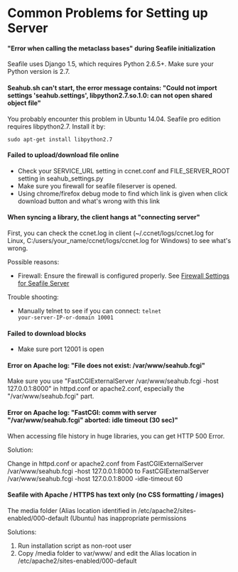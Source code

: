 # Common Problems for Setting up Server

#### "Error when calling the metaclass bases" during Seafile initialization

Seafile uses Django 1.5, which requires Python 2.6.5+. Make sure your Python version is 2.7.

#### Seahub.sh can't start, the error message contains: "Could not import settings 'seahub.settings', libpython2.7.so.1.0: can not open shared object file"

You probably encounter this problem in Ubuntu 14.04. Seafile pro edition requires libpython2.7. Install it by:

```
sudo apt-get install libpython2.7
```

#### Failed to upload/download file online

* Check your SERVICE_URL setting in ccnet.conf and FILE_SERVER_ROOT setting in seahub_settings.py
* Make sure you firewall for seafile fileserver is opened.
* Using chrome/firefox debug mode to find which link is given when click download button and what's wrong with this link

#### When syncing a library, the client hangs at "connecting server"

First, you can check the ccnet.log in client (~/.ccnet/logs/ccnet.log for Linux, C:/users/your_name/ccnet/logs/ccnet.log for Windows) to see what's wrong.

Possible reasons:

* Firewall: Ensure the firewall is configured properly. See [Firewall Settings for Seafile Server](using_firewall.md)

Trouble shooting:

* Manually telnet to see if you can connect: <code>telnet your-server-IP-or-domain 10001</code>

#### Failed to download blocks

* Make sure port 12001 is open

#### Error on Apache log: "File does not exist: /var/www/seahub.fcgi"

Make sure you use "FastCGIExternalServer /var/www/seahub.fcgi -host 127.0.0.1:8000" in httpd.conf or apache2.conf, especially the "/var/www/seahub.fcgi" part.

#### Error on Apache log: "FastCGI: comm with server "/var/www/seahub.fcgi" aborted: idle timeout (30 sec)"

When accessing file history in huge libraries, you can get HTTP 500 Error.

Solution:

Change in httpd.conf or apache2.conf 
from FastCGIExternalServer /var/www/seahub.fcgi -host 127.0.0.1:8000
to FastCGIExternalServer /var/www/seahub.fcgi -host 127.0.0.1:8000 -idle-timeout 60

#### Seafile with Apache / HTTPS has text only (no CSS formatting / images)

The media folder (Alias location identified in /etc/apache2/sites-enabled/000-default (Ubuntu) has inappropriate permissions

Solutions:

1. Run installation script as non-root user
2. Copy /media folder to var/www/ and edit the Alias location in /etc/apache2/sites-enabled/000-default

